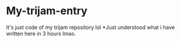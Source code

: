 # My-trijam-entry
It's just code of my trijam repository lol
*Just understood what i have  written here in 3 hours lmao.
